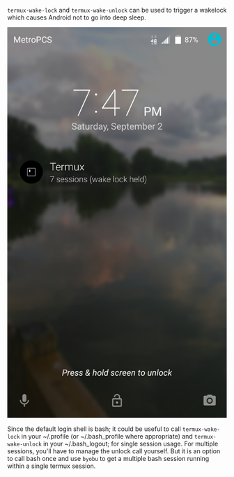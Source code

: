 `termux-wake-lock` and `termux-wake-unlock` can be used to trigger a
wakelock which causes Android not to go into deep sleep.

![](images/ScreenshotTermux720170903.png)

Since the default login shell is bash; it could be useful to call
`termux-wake-lock` in your \~/.profile (or \~/.bash_profile where
appropriate) and `termux-wake-unlock` in your \~/.bash_logout; for
single session usage. For multiple sessions, you'll have to manage the
unlock call yourself. But it is an option to call bash once and use
`byobu` to get a multiple bash session running within a single termux
session.

